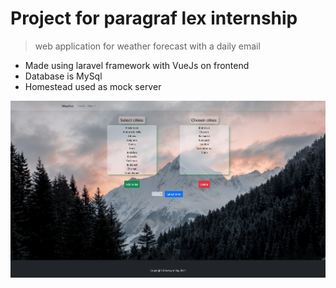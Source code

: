  # Project for paragraf lex internship

 > web application for weather forecast with a daily email

- Made using laravel framework with VueJs on frontend
- Database is MySql
- Homestead used as mock server

![preview](public/Screenshot_1.png)